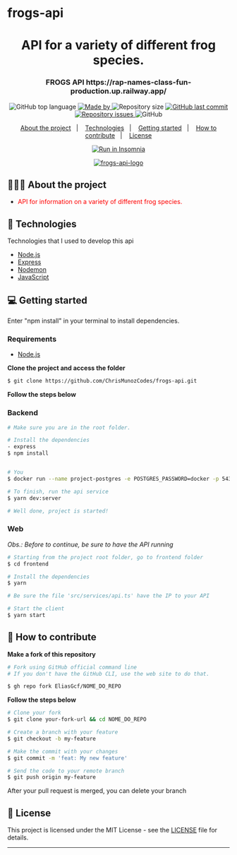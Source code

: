 # frogs-api

<h1 align="center">
	<!-- <img alt="Logo" src=".github/logo.png" width="200px" /> -->
  API for a variety of different frog species.
</h1>

<h3 align="center">
  FROGS API https://rap-names-class-fun-production.up.railway.app/
</h3>

<p align="center">
  <img alt="GitHub top language" src="https://img.shields.io/github/languages/top/Christopher%20Munoz/readme-template">

  <a href="https://www.linkedin.com/in/eliasgcf/">
    <img alt="Made by" src="https://img.shields.io/badge/made%20by-Christopher%20Munoz">
  </a>
  
  <img alt="Repository size" src="https://img.shields.io/github/repo-size/EliasGcf/readme-template">
  
  <a href="https://github.com/EliasGcf/readme-template/commits/master">
    <img alt="GitHub last commit" src="https://img.shields.io/github/last-commit/EliasGcf/readme-template">
  </a>
  
  <a href="https://github.com/EliasGcf/readme-template/issues">
    <img alt="Repository issues" src="https://img.shields.io/github/issues/EliasGcf/readme-template">
  </a>
  
  <img alt="GitHub" src="https://img.shields.io/github/license/EliasGcf/readme-template">
</p>

<p align="center">
  <a href="#-about-the-project">About the project</a>&nbsp;&nbsp;&nbsp;|&nbsp;&nbsp;&nbsp;
  <a href="#-technologies">Technologies</a>&nbsp;&nbsp;&nbsp;|&nbsp;&nbsp;&nbsp;
  <a href="#-getting-started">Getting started</a>&nbsp;&nbsp;&nbsp;|&nbsp;&nbsp;&nbsp;
  <a href="#-how-to-contribute">How to contribute</a>&nbsp;&nbsp;&nbsp;|&nbsp;&nbsp;&nbsp;
  <a href="#-license">License</a>
</p>

<p id="insomniaButton" align="center">
  <a href="" target="_blank">
    <img src="https://insomnia.rest/images/run.svg" alt="Run in Insomnia">
  </a>
</p>

<p align="center">
<a href="https://ibb.co/jhZBVPp"><img src="https://i.ibb.co/qBFX03Z/frogs-api-logo.png" alt="frogs-api-logo" border="0" /></a>
</p>

## 👨🏻‍💻 About the project

- <p style="color: red;">API for information on a variety of different frog species.</p>

## 🚀 Technologies

Technologies that I used to develop this api

- [Node.js](https://nodejs.org/en/)
- [Express](https://expressjs.com/pt-br/)
- [Nodemon](https://nodemon.io/)
- [JavaScript](https://editorconfig.org/)

## 💻 Getting started

Enter "npm install" in your terminal to install dependencies. 

### Requirements

- [Node.js](https://nodejs.org/en/)

**Clone the project and access the folder**

```bash
$ git clone https://github.com/ChrisMunozCodes/frogs-api.git
```

**Follow the steps below**

### Backend

```bash
# Make sure you are in the root folder.

# Install the dependencies
- express
$ npm install


# You 
$ docker run --name project-postgres -e POSTGRES_PASSWORD=docker -p 5432:5432 -d postgres

# To finish, run the api service
$ yarn dev:server

# Well done, project is started!
```

### Web

_Obs.: Before to continue, be sure to have the API running_

```bash
# Starting from the project root folder, go to frontend folder
$ cd frontend

# Install the dependencies
$ yarn

# Be sure the file 'src/services/api.ts' have the IP to your API

# Start the client
$ yarn start
```
## 🤔 How to contribute

**Make a fork of this repository**

```bash
# Fork using GitHub official command line
# If you don't have the GitHub CLI, use the web site to do that.

$ gh repo fork EliasGcf/NOME_DO_REPO
```

**Follow the steps below**

```bash
# Clone your fork
$ git clone your-fork-url && cd NOME_DO_REPO

# Create a branch with your feature
$ git checkout -b my-feature

# Make the commit with your changes
$ git commit -m 'feat: My new feature'

# Send the code to your remote branch
$ git push origin my-feature
```

After your pull request is merged, you can delete your branch

## 📝 License

This project is licensed under the MIT License - see the [LICENSE](LICENSE) file for details.

---
